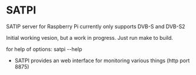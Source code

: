 # SATPI
SATIP server for Raspberry Pi currently only supports DVB-S and DVB-S2

Initial working vesion, but a work in progress. Just run make to build.

for help of options:  satpi --help

- SATPI provides an web interface for monitoring various things (http port 8875)

